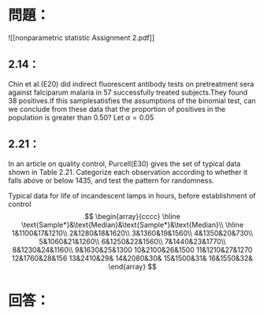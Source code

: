 # 問題：
![[nonparametric statistic Assignment 2.pdf]]
## 2.14：
Chin et al.(E20) did indirect fluorescent antibody tests on pretreatment sera against falciparum malaria in 57 successfully treated subjects.They found 38 positives.If this samplesatisfies the assumptions of the binomial test, can we conclude from these data that the proportion of positives in the population is greater than 0.50? Let $\alpha=0.05$ 
## 2.21：
In an article on quality control, Purcell(E30) gives the set of typical data shown in Table 2.21. Categorize each observation according to whether it falls above or below 1435, and test the pattern for randomness.

Typical data for life of incandescent lamps in hours, before establishment of control
$$
\begin{array}{cccc}
\hline
\text{Sample*}&\text{Median}&\text{Sample*}&\text{Median}\\
 \hline
1&1100&17&1210\\
2&1280&18&1620\\
3&1360&19&1560\\
4&1350&20&730\\
5&1060&21&1260\\
6&1250&22&1560\\
7&1440&23&1770\\
8&1230&24&1160\\
9&1630&25&1300
10&2100&26&1500
11&1210&27&1270
12&1760&28&156
13&2410&29&
14&2080&30&
15&1500&31&
16&1550&32&
\end{array}
$$
# 回答：